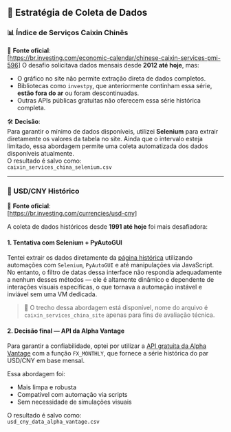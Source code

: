 ## 🧠 Estratégia de Coleta de Dados

### 📊 Índice de Serviços Caixin Chinês

📌 **Fonte oficial**:  
[https://br.investing.com/economic-calendar/chinese-caixin-services-pmi-596]
O desafio solicitava dados mensais desde **2012 até hoje**, mas:

- O gráfico no site não permite extração direta de dados completos.
- Bibliotecas como `investpy`, que anteriormente continham essa série, **estão fora do ar** ou foram descontinuadas.
- Outras APIs públicas gratuitas não oferecem essa série histórica completa.

🛠️ **Decisão**:  
Para garantir o mínimo de dados disponíveis, utilizei **Selenium** para extrair diretamente os valores da tabela no site. Ainda que o intervalo esteja limitado, essa abordagem permite uma coleta automatizada dos dados disponíveis atualmente.  
O resultado é salvo como:  
`caixin_services_china_selenium.csv`

---

### 💱 USD/CNY Histórico

📌 **Fonte oficial**:  
[https://br.investing.com/currencies/usd-cny]

A coleta de dados históricos desde **1991 até hoje** foi mais desafiadora:

#### 1. Tentativa com Selenium + PyAutoGUI

Tentei extrair os dados diretamente da [página histórica](https://br.investing.com/currencies/usd-cny-historical-data) utilizando automações com `Selenium`, `PyAutoGUI` e até manipulações via JavaScript.  
No entanto, o filtro de datas dessa interface não respondia adequadamente a nenhum desses métodos — ele é altamente dinâmico e dependente de interações visuais específicas, o que tornava a automação instável e inviável sem uma VM dedicada.

> 🧪 O trecho dessa abordagem está disponível, nome do arquivo é `caixin_services_china_site` apenas para fins de avaliação técnica.

#### 2. Decisão final — API da Alpha Vantage

Para garantir a confiabilidade, optei por utilizar a [API gratuita da Alpha Vantage](https://www.alphavantage.co/documentation/) com a função `FX_MONTHLY`, que fornece a série histórica do par USD/CNY em base mensal.

Essa abordagem foi:

- Mais limpa e robusta
- Compatível com automação via scripts
- Sem necessidade de simulações visuais

O resultado é salvo como:  
`usd_cny_data_alpha_vantage.csv`
